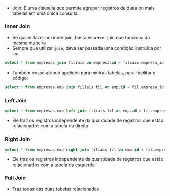- Join: É uma cláusula que permite agrupar registros de duas ou mais tabelas em uma única consulta.

### Inner Join

- Se quiser fazer um inner join, basta escrever join que funciona da mesma maneira
- Sempre que utilizar `join`, deve ser passada uma condição instruída por `on`:
```sql
select * from empresas join filiais on empresa.id = filiais.empresa_id
```

- Também posso atribuir apelidos para minhas tabelas, para facilitar o código:
```sql
select * from empresas emp join filiais fil on emp.id = fil.empresa_id
```

### Left Join

```sql
select * from empresas emp left join filiais fil on emp.id = fil.empresa_id;
```

- Ele traz os registros independente da quantidade de registros que estão relacionados com a tabela da direita

### Right Join

```sql
select * from empresas emp right join filiais fil on emp.id = fil.empresa_id;
```
 
 - Ele traz os registros independente da quantidade de registros que estão relacionados com a tabela da esquerda

### Full Join

- Traz todas das duas tabelas relacionadas

